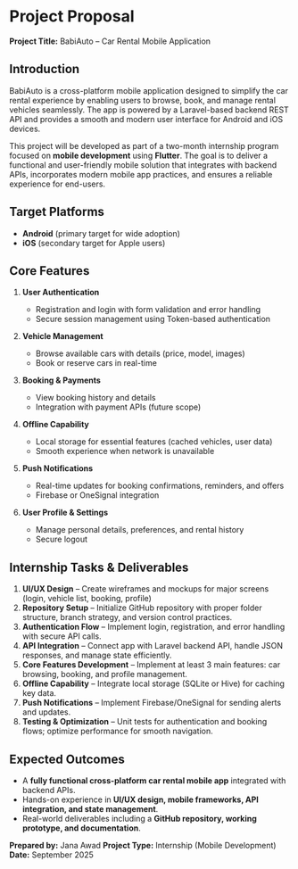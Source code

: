 # Project Proposal

**Project Title:** BabiAuto – Car Rental Mobile Application

## Introduction

BabiAuto is a cross-platform mobile application designed to simplify the car rental experience by enabling users to browse, book, and manage rental vehicles seamlessly. The app is powered by a Laravel-based backend REST API and provides a smooth and modern user interface for Android and iOS devices.

This project will be developed as part of a two-month internship program focused on **mobile development** using **Flutter**. The goal is to deliver a functional and user-friendly mobile solution that integrates with backend APIs, incorporates modern mobile app practices, and ensures a reliable experience for end-users.

## Target Platforms

- **Android** (primary target for wide adoption)
- **iOS** (secondary target for Apple users)

## Core Features

1. **User Authentication**

   - Registration and login with form validation and error handling
   - Secure session management using Token-based authentication

2. **Vehicle Management**

   - Browse available cars with details (price, model, images)
   - Book or reserve cars in real-time

3. **Booking & Payments**

   - View booking history and details
   - Integration with payment APIs (future scope)

4. **Offline Capability**

   - Local storage for essential features (cached vehicles, user data)
   - Smooth experience when network is unavailable

5. **Push Notifications**

   - Real-time updates for booking confirmations, reminders, and offers
   - Firebase or OneSignal integration

6. **User Profile & Settings**

   - Manage personal details, preferences, and rental history
   - Secure logout

## Internship Tasks & Deliverables

1. **UI/UX Design** – Create wireframes and mockups for major screens (login, vehicle list, booking, profile)
2. **Repository Setup** – Initialize GitHub repository with proper folder structure, branch strategy, and version control practices.
3. **Authentication Flow** – Implement login, registration, and error handling with secure API calls.
4. **API Integration** – Connect app with Laravel backend API, handle JSON responses, and manage state efficiently.
5. **Core Features Development** – Implement at least 3 main features: car browsing, booking, and profile management.
6. **Offline Capability** – Integrate local storage (SQLite or Hive) for caching key data.
7. **Push Notifications** – Implement Firebase/OneSignal for sending alerts and updates.
8. **Testing & Optimization** – Unit tests for authentication and booking flows; optimize performance for smooth navigation.

## Expected Outcomes

- A **fully functional cross-platform car rental mobile app** integrated with backend APIs.
- Hands-on experience in **UI/UX design, mobile frameworks, API integration, and state management**.
- Real-world deliverables including a **GitHub repository, working prototype, and documentation**.

**Prepared by:** Jana Awad
**Project Type:** Internship (Mobile Development)
**Date:** September 2025
